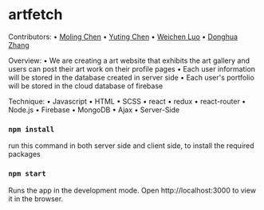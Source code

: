 # artfetch

Contributors:
• [Moling Chen](./team/molingchen.md)
• [Yuting Chen](./team/yutingchen.md)
• [Weichen Luo](weichenluo)
• [Donghua Zhang](./team/donghuazhang.md)

Overview:
• We are creating a art website that exhibits the art gallery and users can post their art work on their profile pages
• Each user information will be stored in the database created in server side
• Each user's portfolio will be stored in the cloud database of firebase

Technique:
• Javascript
• HTML
• SCSS
• react
• redux
• react-router
• Node.js
• Firebase
• MongoDB
• Ajax
• Server-Side

### `npm install`
run this command in both server side and client side, to install the required packages

### `npm start`
Runs the app in the development mode.
Open http://localhost:3000 to view it in the browser.
